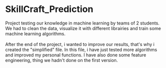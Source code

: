 # SkillCraft_Prediction

Project testing our knowledge in machine learning by teams of 2 students. We had to clean the data, visualize it with different librairies and train some machine learning algorithms.<br/>
<br/>
After the end of the project, i wanted to improve our results, that's why i created the "simplified" file. In this file, i have just tested more algorithms and improved my personal functions. I have also done some feature engineering, thing we hadn't done on the first version.

